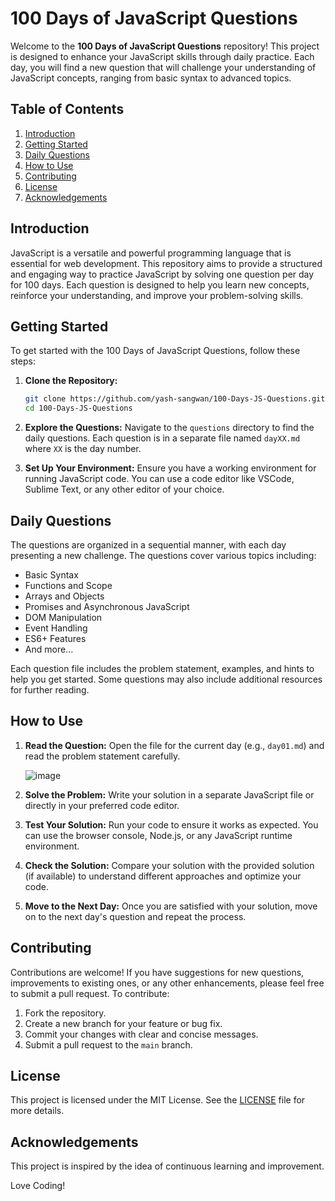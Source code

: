# 100 Days of JavaScript Questions

Welcome to the **100 Days of JavaScript Questions** repository! This project is designed to enhance your JavaScript skills through daily practice. Each day, you will find a new question that will challenge your understanding of JavaScript concepts, ranging from basic syntax to advanced topics.

## Table of Contents

1. [Introduction](#introduction)
2. [Getting Started](#getting-started)
3. [Daily Questions](#daily-questions)
4. [How to Use](#how-to-use)
5. [Contributing](#contributing)
6. [License](#license)
7. [Acknowledgements](#acknowledgements)

## Introduction

JavaScript is a versatile and powerful programming language that is essential for web development. This repository aims to provide a structured and engaging way to practice JavaScript by solving one question per day for 100 days. Each question is designed to help you learn new concepts, reinforce your understanding, and improve your problem-solving skills.

## Getting Started

To get started with the 100 Days of JavaScript Questions, follow these steps:

1. **Clone the Repository:**
   ```sh
   git clone https://github.com/yash-sangwan/100-Days-JS-Questions.git
   cd 100-Days-JS-Questions
   ```

2. **Explore the Questions:**
   Navigate to the `questions` directory to find the daily questions. Each question is in a separate file named `dayXX.md` where `XX` is the day number.

3. **Set Up Your Environment:**
   Ensure you have a working environment for running JavaScript code. You can use a code editor like VSCode, Sublime Text, or any other editor of your choice.

## Daily Questions

The questions are organized in a sequential manner, with each day presenting a new challenge. The questions cover various topics including:

- Basic Syntax
- Functions and Scope
- Arrays and Objects
- Promises and Asynchronous JavaScript
- DOM Manipulation
- Event Handling
- ES6+ Features
- And more...

Each question file includes the problem statement, examples, and hints to help you get started. Some questions may also include additional resources for further reading.

## How to Use

1. **Read the Question:**
   Open the file for the current day (e.g., `day01.md`) and read the problem statement carefully.

   ![image](https://github.com/user-attachments/assets/5391318d-fca2-4720-8ebc-1bc7afa5c751)


3. **Solve the Problem:**
   Write your solution in a separate JavaScript file or directly in your preferred code editor.

4. **Test Your Solution:**
   Run your code to ensure it works as expected. You can use the browser console, Node.js, or any JavaScript runtime environment.

5. **Check the Solution:**
   Compare your solution with the provided solution (if available) to understand different approaches and optimize your code.

6. **Move to the Next Day:**
   Once you are satisfied with your solution, move on to the next day's question and repeat the process.

## Contributing

Contributions are welcome! If you have suggestions for new questions, improvements to existing ones, or any other enhancements, please feel free to submit a pull request. To contribute:

1. Fork the repository.
2. Create a new branch for your feature or bug fix.
3. Commit your changes with clear and concise messages.
4. Submit a pull request to the `main` branch.

## License

This project is licensed under the MIT License. See the [LICENSE](LICENSE) file for more details.

## Acknowledgements

This project is inspired by the idea of continuous learning and improvement.

Love Coding!
